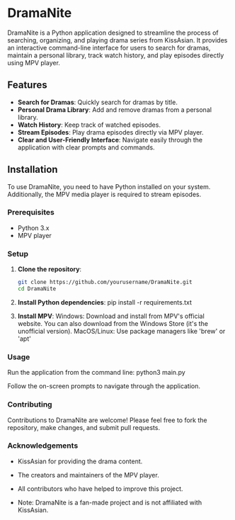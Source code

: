 # DramaNite

DramaNite is a Python application designed to streamline the process of searching, organizing, and playing drama series from KissAsian. It provides an interactive command-line interface for users to search for dramas, maintain a personal library, track watch history, and play episodes directly using MPV player.

## Features

- **Search for Dramas**: Quickly search for dramas by title.
- **Personal Drama Library**: Add and remove dramas from a personal library.
- **Watch History**: Keep track of watched episodes.
- **Stream Episodes**: Play drama episodes directly via MPV player.
- **Clear and User-Friendly Interface**: Navigate easily through the application with clear prompts and commands.

## Installation

To use DramaNite, you need to have Python installed on your system. Additionally, the MPV media player is required to stream episodes.

### Prerequisites

- Python 3.x
- MPV player

### Setup

1. **Clone the repository**:
   ```bash
   git clone https://github.com/yourusername/DramaNite.git
   cd DramaNite

2. **Install Python dependencies**:
    pip install -r requirements.txt

3. **Install MPV**:
    Windows: Download and install from MPV's official website. You can also download from the Windows Store (it's the unofficial version).
    MacOS/Linux: Use package managers like 'brew' or 'apt'

### Usage

Run the application from the command line:
python3 main.py

Follow the on-screen prompts to navigate through the application.

### Contributing

Contributions to DramaNite are welcome! Please feel free to fork the repository, make changes, and submit pull requests.

### Acknowledgements

 - KissAsian for providing the drama content.
 - The creators and maintainers of the MPV player.
 - All contributors who have helped to improve this project.

 - Note: DramaNite is a fan-made project and is not affiliated with KissAsian.